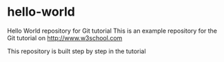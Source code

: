 # hello-world
Hello World repository for Git tutorial
This is an example repository for the Git tutorial on http://www.w3school.com

This repository is built step by step in the tutorial
